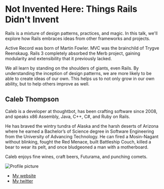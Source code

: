 # Not Invented Here: Things Rails Didn't Invent

Rails is a mixture of design patterns, practices, and magic. In this talk, we'll
explore how Rails embraces ideas from other frameworks and projects.

Active Record was born of Martin Fowler. MVC was the brainchild of Trygve
Reenskaug. Rails 3 completely absorbed the Merb project, gaining modularity and
extensibility that it previously lacked.

We all learn by standing on the shoulders of giants, even Rails. By
understanding the inception of design patterns, we are more likely to be able to
create ideas of our own. This helps us to not only grow in our own ability, but
to help others improve as well.

## Caleb Thompson

Caleb is a developer at thoughtbot, has been crafting software since 2008, and
speaks x86 Assembly, Java, C++, C#, and Ruby on Rails.

He has braved the wintry tundra of Alaska and the harsh deserts of Arizona where
he earned a Bachelor’s of Science degree in Software Engineering from the
University of Advancing Technology. He can fired a Mosin-Nagant without
blinking, fought the Red Menace, built Battleship Couch, killed a bear to wear
its pelt, and once bludgeoned a man with a motherboard.

Caleb enjoys fine wines, craft beers, Futurama, and punching comets.

![Profile picture](http://www.gravatar.com/avatar/fa4826b97e0df1edc518375133a0d3c4.png?s=275)

- [My website](http://calebthompson.io)
- [My twitter](https://twitter.com/thompson_caleb)
